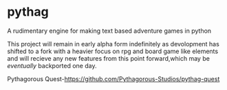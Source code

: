 # pythag
A rudimentary engine for making text based adventure games in python

This project will remain in early alpha form indefinitely as devolopment has shifted to a fork
with a heavier focus on rpg and board game like elements and will recieve any new features
from this point forward,which may be *eventually* backported one day.

Pythagorous Quest-https://github.com/Pythagorous-Studios/pythag-quest
